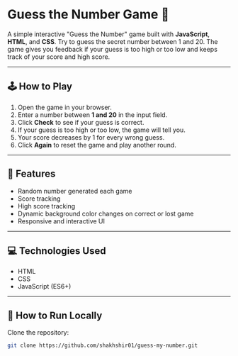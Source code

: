 # Guess the Number Game 🎯

A simple interactive "Guess the Number" game built with **JavaScript**, **HTML**, and **CSS**. Try to guess the secret number between 1 and 20. The game gives you feedback if your guess is too high or too low and keeps track of your score and high score.

---

## 🕹 How to Play

1. Open the game in your browser.
2. Enter a number between **1 and 20** in the input field.
3. Click **Check** to see if your guess is correct.
4. If your guess is too high or too low, the game will tell you.
5. Your score decreases by 1 for every wrong guess.
6. Click **Again** to reset the game and play another round.

---

## 🎨 Features

- Random number generated each game
- Score tracking
- High score tracking
- Dynamic background color changes on correct or lost game
- Responsive and interactive UI

---

## 💻 Technologies Used

- HTML
- CSS
- JavaScript (ES6+)

---

## 🔧 How to Run Locally

 Clone the repository:  
   ```bash
  git clone https://github.com/shakhshir01/guess-my-number.git

